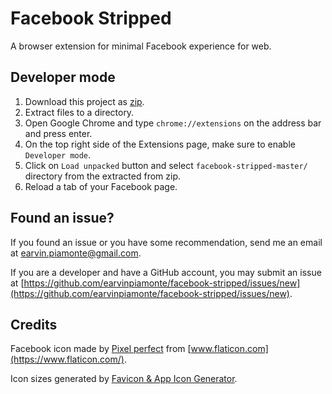 # Facebook Stripped

A browser extension for minimal Facebook experience for web.

## Developer mode

1. Download this project as [zip](https://github.com/earvinpiamonte/facebook-stripped/archive/master.zip).
2. Extract files to a directory.
3. Open Google Chrome and type `chrome://extensions` on the address bar and press enter.
4. On the top right side of the Extensions page, make sure to enable `Developer mode`.
5. Click on `Load unpacked` button and select `facebook-stripped-master/` directory from the extracted from zip.
6. Reload a tab of your Facebook page.

## Found an issue?

If you found an issue or you have some recommendation, send me an email at [earvin.piamonte@gmail.com](mailto:earvin.piamonte@gmail.com).

If you are a developer and have a GitHub account, you may submit an issue at [https://github.com/earvinpiamonte/facebook-stripped/issues/new](https://github.com/earvinpiamonte/facebook-stripped/issues/new).

## Credits

Facebook icon made by [Pixel perfect](https://www.flaticon.com/authors/pixel-perfect) from [www.flaticon.com](https://www.flaticon.com/).

Icon sizes generated by [Favicon & App Icon Generator](https://www.favicon-generator.org/).
